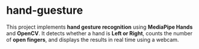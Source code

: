 # hand-guesture
This project implements **hand gesture recognition** using **MediaPipe Hands** and **OpenCV**. It detects whether a hand is **Left or Right**, counts the number of **open fingers**, and displays the results in real time using a webcam.
